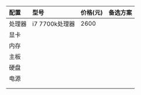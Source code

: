 | 配置 | 型号 | 价格\(元\) | 备选方案 |
| :--- | :--- | :--- | :--- |
| 处理器 | i7 7700k处理器 | 2600 |  |
| 显卡 |  |  |  |
| 内存 |  |  |  |
| 主板 |  |  |  |
| 硬盘 |  |  |  |
| 电源 |  |  |  |
|  |  |  |  |
|  |  |  |  |



